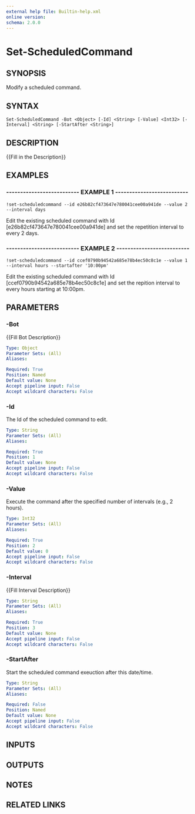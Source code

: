 ```yaml
---
external help file: Builtin-help.xml
online version: 
schema: 2.0.0
---
```


# Set-ScheduledCommand

## SYNOPSIS
Modify a scheduled command.

## SYNTAX

```
Set-ScheduledCommand -Bot <Object> [-Id] <String> [-Value] <Int32> [-Interval] <String> [-StartAfter <String>]
```

## DESCRIPTION
{{Fill in the Description}}

## EXAMPLES

### -------------------------- EXAMPLE 1 --------------------------
```
!set-scheduledcommand --id e26b82cf473647e780041cee00a941de --value 2 --interval days
```

Edit the existing scheduled command with Id \[e26b82cf473647e780041cee00a941de\] and set the
repetition interval to every 2 days.

### -------------------------- EXAMPLE 2 --------------------------
```
!set-scheduledcommand --id ccef0790b94542a685e78b4ec50c8c1e --value 1 --interval hours --startafter '10:00pm'
```

Edit the existing scheduled command with Id \[ccef0790b94542a685e78b4ec50c8c1e\] and set the
repition interval to every hours starting at 10:00pm.

## PARAMETERS

### -Bot
{{Fill Bot Description}}

```yaml
Type: Object
Parameter Sets: (All)
Aliases: 

Required: True
Position: Named
Default value: None
Accept pipeline input: False
Accept wildcard characters: False
```

### -Id
The Id of the scheduled command to edit.

```yaml
Type: String
Parameter Sets: (All)
Aliases: 

Required: True
Position: 1
Default value: None
Accept pipeline input: False
Accept wildcard characters: False
```

### -Value
Execute the command after the specified number of intervals (e.g., 2 hours).

```yaml
Type: Int32
Parameter Sets: (All)
Aliases: 

Required: True
Position: 2
Default value: 0
Accept pipeline input: False
Accept wildcard characters: False
```

### -Interval
{{Fill Interval Description}}

```yaml
Type: String
Parameter Sets: (All)
Aliases: 

Required: True
Position: 3
Default value: None
Accept pipeline input: False
Accept wildcard characters: False
```

### -StartAfter
Start the scheduled command exeuction after this date/time.

```yaml
Type: String
Parameter Sets: (All)
Aliases: 

Required: False
Position: Named
Default value: None
Accept pipeline input: False
Accept wildcard characters: False
```

## INPUTS

## OUTPUTS

## NOTES

## RELATED LINKS

